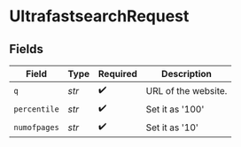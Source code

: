 # UltrafastsearchRequest


## Fields

| Field               | Type                | Required            | Description         |
| ------------------- | ------------------- | ------------------- | ------------------- |
| `q`                 | *str*               | :heavy_check_mark:  | URL of the website. |
| `percentile`        | *str*               | :heavy_check_mark:  | Set it as '100'     |
| `numofpages`        | *str*               | :heavy_check_mark:  | Set it as '10'      |